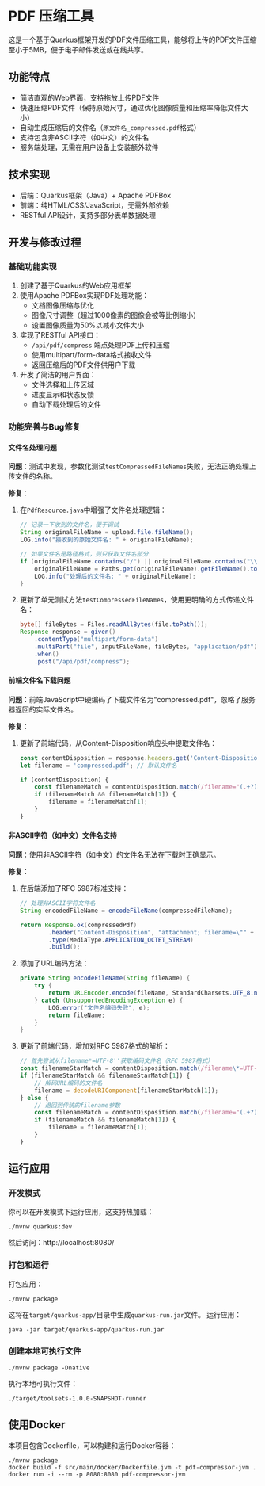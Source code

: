 # PDF 压缩工具

这是一个基于Quarkus框架开发的PDF文件压缩工具，能够将上传的PDF文件压缩至小于5MB，便于电子邮件发送或在线共享。

## 功能特点

- 简洁直观的Web界面，支持拖放上传PDF文件
- 快速压缩PDF文件（保持原始尺寸，通过优化图像质量和压缩率降低文件大小）
- 自动生成压缩后的文件名（`原文件名_compressed.pdf`格式）
- 支持包含非ASCII字符（如中文）的文件名
- 服务端处理，无需在用户设备上安装额外软件

## 技术实现

- 后端：Quarkus框架（Java）+ Apache PDFBox
- 前端：纯HTML/CSS/JavaScript，无需外部依赖
- RESTful API设计，支持多部分表单数据处理

## 开发与修改过程

### 基础功能实现

1. 创建了基于Quarkus的Web应用框架
2. 使用Apache PDFBox实现PDF处理功能：
   - 文档图像压缩与优化
   - 图像尺寸调整（超过1000像素的图像会被等比例缩小）
   - 设置图像质量为50%以减小文件大小
3. 实现了RESTful API接口：
   - `/api/pdf/compress` 端点处理PDF上传和压缩
   - 使用multipart/form-data格式接收文件
   - 返回压缩后的PDF文件供用户下载
4. 开发了简洁的用户界面：
   - 文件选择和上传区域
   - 进度显示和状态反馈
   - 自动下载处理后的文件

### 功能完善与Bug修复

#### 文件名处理问题

**问题**：测试中发现，参数化测试`testCompressedFileNames`失败，无法正确处理上传文件的名称。

**修复**：
1. 在`PdfResource.java`中增强了文件名处理逻辑：
   ```java
   // 记录一下收到的文件名，便于调试
   String originalFileName = upload.file.fileName();
   LOG.info("接收到的原始文件名: " + originalFileName);
   
   // 如果文件名是路径格式，则只获取文件名部分
   if (originalFileName.contains("/") || originalFileName.contains("\\")) {
       originalFileName = Paths.get(originalFileName).getFileName().toString();
       LOG.info("处理后的文件名: " + originalFileName);
   }
   ```

2. 更新了单元测试方法`testCompressedFileNames`，使用更明确的方式传递文件名：
   ```java
   byte[] fileBytes = Files.readAllBytes(file.toPath());
   Response response = given()
       .contentType("multipart/form-data")
       .multiPart("file", inputFileName, fileBytes, "application/pdf")
       .when()
       .post("/api/pdf/compress");
   ```

#### 前端文件名下载问题

**问题**：前端JavaScript中硬编码了下载文件名为"compressed.pdf"，忽略了服务器返回的实际文件名。

**修复**：
1. 更新了前端代码，从Content-Disposition响应头中提取文件名：
   ```javascript
   const contentDisposition = response.headers.get('Content-Disposition');
   let filename = 'compressed.pdf'; // 默认文件名
   
   if (contentDisposition) {
       const filenameMatch = contentDisposition.match(/filename="(.+?)"/);
       if (filenameMatch && filenameMatch[1]) {
           filename = filenameMatch[1];
       }
   }
   ```

#### 非ASCII字符（如中文）文件名支持

**问题**：使用非ASCII字符（如中文）的文件名无法在下载时正确显示。

**修复**：
1. 在后端添加了RFC 5987标准支持：
   ```java
   // 处理非ASCII字符文件名
   String encodedFileName = encodeFileName(compressedFileName);

   return Response.ok(compressedPdf)
           .header("Content-Disposition", "attachment; filename=\"" + compressedFileName + "\"; filename*=UTF-8''" + encodedFileName)
           .type(MediaType.APPLICATION_OCTET_STREAM)
           .build();
   ```

2. 添加了URL编码方法：
   ```java
   private String encodeFileName(String fileName) {
       try {
           return URLEncoder.encode(fileName, StandardCharsets.UTF_8.name()).replace("+", "%20");
       } catch (UnsupportedEncodingException e) {
           LOG.error("文件名编码失败", e);
           return fileName;
       }
   }
   ```

3. 更新了前端代码，增加对RFC 5987格式的解析：
   ```javascript
   // 首先尝试从filename*=UTF-8''获取编码文件名（RFC 5987格式）
   const filenameStarMatch = contentDisposition.match(/filename\*=UTF-8''([^;]+)/i);
   if (filenameStarMatch && filenameStarMatch[1]) {
       // 解码URL编码的文件名
       filename = decodeURIComponent(filenameStarMatch[1]);
   } else {
       // 退回到传统的filename参数
       const filenameMatch = contentDisposition.match(/filename="(.+?)"/);
       if (filenameMatch && filenameMatch[1]) {
           filename = filenameMatch[1];
       }
   }
   ```

## 运行应用

### 开发模式

你可以在开发模式下运行应用，这支持热加载：

```shell script
./mvnw quarkus:dev
```

然后访问：http://localhost:8080/

### 打包和运行

打包应用：

```shell script
./mvnw package
```

这将在`target/quarkus-app/`目录中生成`quarkus-run.jar`文件。
运行应用：

```shell script
java -jar target/quarkus-app/quarkus-run.jar
```

### 创建本地可执行文件

```shell script
./mvnw package -Dnative
```

执行本地可执行文件：

```shell script
./target/toolsets-1.0.0-SNAPSHOT-runner
```

## 使用Docker

本项目包含Dockerfile，可以构建和运行Docker容器：

```shell script
./mvnw package
docker build -f src/main/docker/Dockerfile.jvm -t pdf-compressor-jvm .
docker run -i --rm -p 8080:8080 pdf-compressor-jvm
```
